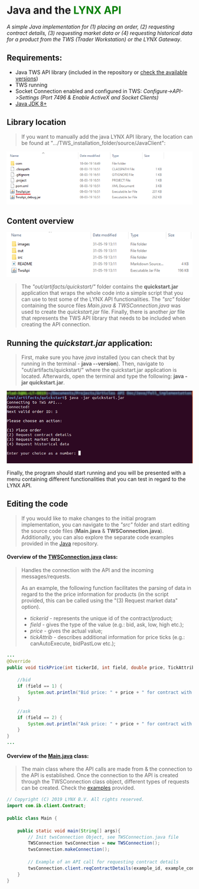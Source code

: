 # Java and the <span style="color:green">LYNX API</span>

*A simple Java implementation for (1) placing an order, (2) requesting contract details, (3) requesting market data or (4) requesting historical data for a product from the TWS (Trader Workstation) or the LYNX Gateway*.


## Requirements:

- Java TWS API library (included in the repository or [check the available versions](https://api.lynx.academy/API_versions))
- TWS running
- Socket Connection enabled and configured in TWS: *Configure->API->Settings* *(Port 7496 & Enable ActiveX and Socket Clients)*
- [Java JDK 8+](https://www.oracle.com/technetwork/java/javase/downloads/index.html)



## Library location

> If you want to manually add the java LYNX API library, the location can be found at ".../TWS_installation_folder/source/JavaClient":

<p align="center">
  <img src="images/jar_location.png">
</p>



## Content overview
<p align="center">
  <img src="images/folder_content.png">
</p>

> The *"out/artifacts/quickstart/"* folder contains the **quickstart.jar** application that wraps the whole code into a simple script that you can use to test some of the LYNX API functionalities. The *"src"* folder containing the source files *Main.java & TWSConnection.java* was used to create the *quickstart.jar* file. Finally, there is another *jar* file that represents the TWS API library that needs to be included when creating the API connection.



## Running the *quickstart.jar* application:

> First, make sure you have *java* installed (you can check that by running in the terminal - **java --version**). Then, navigate to "out/artifacts/quickstart/" where the quickstart.jar application is located. Afterwards, open the terminal and type the following: **java -jar quickstart.jar**.

<p align="center">
  <img src="images/console_running_jar.png">
</p>

Finally, the program should start running and you will be presented with a menu containing different functionalities that you can test in regard to the LYNX API.



## Editing the code
> If you would like to make changes to the initial program implementation, you can navigate to the *"src"* folder and start editing the source code files (**Main.java** & **TWSConnection.java**). Additionally, you can also explore the separate code examples provided in the [Java](https://github.com/lynxbroker/API-examples/tree/master/Java) repository.



#### Overview of the [TWSConnection.java](https://github.com/lynxbroker/API-examples/blob/master/Java/quickstart/src/TWSConnection.java) class:

> Handles the connection with the API and the incoming messages/requests.
>
> As an example, the following function facilitates the parsing of data in regard to the the price information for products (in the script provided, this can be called using the "(3) Request market data" option). 
>
> - *tickerid* - represents the unique id of the contract/product;
> - *field* - gives the type of the value (e.g.: bid, ask, low, high etc.);
> - *price* - gives the actual value;
> - *tickAttrib* - describes additional information for price ticks (e.g.: canAutoExecute, bidPastLow etc.);
>





```java
...
@Override
public void tickPrice(int tickerId, int field, double price, TickAttrib tickAttrib) {

    //bid
    if (field == 1) {
        System.out.println("Bid price: " + price + " for contract with id " + tickerId);
    }

    //ask
    if (field == 2) {
        System.out.println("Ask price: " + price + " for contract with id " + tickerId);
    }
}
...
```



#### Overview of the [Main.java](https://github.com/lynxbroker/API-examples/blob/master/Java/quickstart/src/Main.java) class:

> The main class where the API calls are made from & the connection to the API is established. Once the connection to the API is created through the TWSConnection class object, different types of requests can be created. Check the [examples](https://github.com/lynxbroker/API-examples/tree/master/Java) provided.



```java
// Copyright (C) 2019 LYNX B.V. All rights reserved.
import com.ib.client.Contract;

public class Main {

    public static void main(String[] args){
        // Init twsConnection Object, see TWSConnection.java file
        TWSConnection twsConnection = new TWSConnection();
        twsConnection.makeConnection();
        
        // Example of an API call for requesting contract details
        twsConnection.client.reqContractDetails(example_id, example_contract);
    }
}
```

